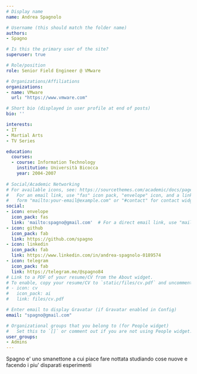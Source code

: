 ```yaml
---
# Display name
name: Andrea Spagnolo

# Username (this should match the folder name)
authors:
- Spagno

# Is this the primary user of the site?
superuser: true

# Role/position
role: Senior Field Engineer @ VMware

# Organizations/Affiliations
organizations:
- name: VMware
  url: "https://www.vmware.com"

# Short bio (displayed in user profile at end of posts)
bio: ''

interests:
- IT
- Martial Arts
- TV Series

education:
  courses:
  - course: Information Technology
    institution: Università Bicocca
    year: 2004-2007
  
# Social/Academic Networking
# For available icons, see: https://sourcethemes.com/academic/docs/page-builder/#icons
#   For an email link, use "fas" icon pack, "envelope" icon, and a link in the
#   form "mailto:your-email@example.com" or "#contact" for contact widget.
social:
- icon: envelope
  icon_pack: fas
  link: 'mailto:spagno@gmail.com'  # For a direct email link, use "mailto:test@example.org".
- icon: github
  icon_pack: fab
  link: https://github.com/spagno
- icon: linkedin
  icon_pack: fab
  link: https://www.linkedin.com/in/andrea-spagnolo-0189574
- icon: telegram
  icon_pack: fab
  link: https://telegram.me/@spagno84
# Link to a PDF of your resume/CV from the About widget.
# To enable, copy your resume/CV to `static/files/cv.pdf` and uncomment the lines below.
# - icon: cv
#   icon_pack: ai
#   link: files/cv.pdf

# Enter email to display Gravatar (if Gravatar enabled in Config)
email: "spagno@gmail.com"

# Organizational groups that you belong to (for People widget)
#   Set this to `[]` or comment out if you are not using People widget.
user_groups:
- Admins
---
```


Spagno e' uno smanettone a cui piace fare nottata studiando cose nuove e facendo i piu' disparati esperimenti
